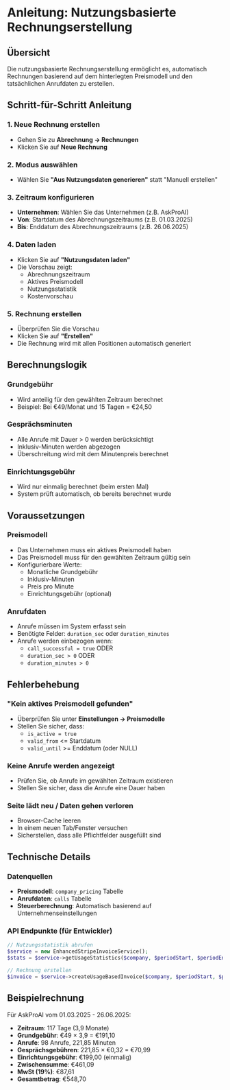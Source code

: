 # Anleitung: Nutzungsbasierte Rechnungserstellung

## Übersicht
Die nutzungsbasierte Rechnungserstellung ermöglicht es, automatisch Rechnungen basierend auf dem hinterlegten Preismodell und den tatsächlichen Anrufdaten zu erstellen.

## Schritt-für-Schritt Anleitung

### 1. Neue Rechnung erstellen
- Gehen Sie zu **Abrechnung → Rechnungen**
- Klicken Sie auf **Neue Rechnung**

### 2. Modus auswählen
- Wählen Sie **"Aus Nutzungsdaten generieren"** statt "Manuell erstellen"

### 3. Zeitraum konfigurieren
- **Unternehmen**: Wählen Sie das Unternehmen (z.B. AskProAI)
- **Von**: Startdatum des Abrechnungszeitraums (z.B. 01.03.2025)
- **Bis**: Enddatum des Abrechnungszeitraums (z.B. 26.06.2025)

### 4. Daten laden
- Klicken Sie auf **"Nutzungsdaten laden"**
- Die Vorschau zeigt:
  - Abrechnungszeitraum
  - Aktives Preismodell
  - Nutzungsstatistik
  - Kostenvorschau

### 5. Rechnung erstellen
- Überprüfen Sie die Vorschau
- Klicken Sie auf **"Erstellen"**
- Die Rechnung wird mit allen Positionen automatisch generiert

## Berechnungslogik

### Grundgebühr
- Wird anteilig für den gewählten Zeitraum berechnet
- Beispiel: Bei €49/Monat und 15 Tagen = €24,50

### Gesprächsminuten
- Alle Anrufe mit Dauer > 0 werden berücksichtigt
- Inklusiv-Minuten werden abgezogen
- Überschreitung wird mit dem Minutenpreis berechnet

### Einrichtungsgebühr
- Wird nur einmalig berechnet (beim ersten Mal)
- System prüft automatisch, ob bereits berechnet wurde

## Voraussetzungen

### Preismodell
- Das Unternehmen muss ein aktives Preismodell haben
- Das Preismodell muss für den gewählten Zeitraum gültig sein
- Konfigurierbare Werte:
  - Monatliche Grundgebühr
  - Inklusiv-Minuten
  - Preis pro Minute
  - Einrichtungsgebühr (optional)

### Anrufdaten
- Anrufe müssen im System erfasst sein
- Benötigte Felder: `duration_sec` oder `duration_minutes`
- Anrufe werden einbezogen wenn:
  - `call_successful = true` ODER
  - `duration_sec > 0` ODER
  - `duration_minutes > 0`

## Fehlerbehebung

### "Kein aktives Preismodell gefunden"
- Überprüfen Sie unter **Einstellungen → Preismodelle**
- Stellen Sie sicher, dass:
  - `is_active = true`
  - `valid_from` <= Startdatum
  - `valid_until` >= Enddatum (oder NULL)

### Keine Anrufe werden angezeigt
- Prüfen Sie, ob Anrufe im gewählten Zeitraum existieren
- Stellen Sie sicher, dass die Anrufe eine Dauer haben

### Seite lädt neu / Daten gehen verloren
- Browser-Cache leeren
- In einem neuen Tab/Fenster versuchen
- Sicherstellen, dass alle Pflichtfelder ausgefüllt sind

## Technische Details

### Datenquellen
- **Preismodell**: `company_pricing` Tabelle
- **Anrufdaten**: `calls` Tabelle
- **Steuerberechnung**: Automatisch basierend auf Unternehmenseinstellungen

### API Endpunkte (für Entwickler)
```php
// Nutzungsstatistik abrufen
$service = new EnhancedStripeInvoiceService();
$stats = $service->getUsageStatistics($company, $periodStart, $periodEnd);

// Rechnung erstellen
$invoice = $service->createUsageBasedInvoice($company, $periodStart, $periodEnd);
```

## Beispielrechnung

Für AskProAI vom 01.03.2025 - 26.06.2025:
- **Zeitraum**: 117 Tage (3,9 Monate)
- **Grundgebühr**: €49 × 3,9 = €191,10
- **Anrufe**: 98 Anrufe, 221,85 Minuten
- **Gesprächsgebühren**: 221,85 × €0,32 = €70,99
- **Einrichtungsgebühr**: €199,00 (einmalig)
- **Zwischensumme**: €461,09
- **MwSt (19%)**: €87,61
- **Gesamtbetrag**: €548,70